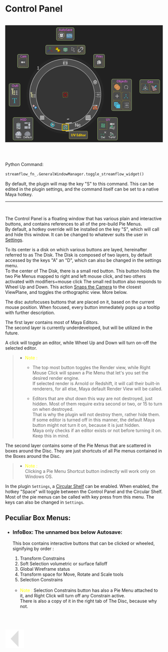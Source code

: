# Control Panel
<br>
<img src="../../media/img/Main_UI.png" alt="drawing" align="center" width="800"/>

<br><br>



Python Command:
```python
streamflow_fn_.GeneralWindowManager.toggle_streamflow_widget()
```

By default, the plugin will map the key "S" to this command. This can be edited in the plugin settings, and the command itself can be set to a native Maya hotkey.

---

<br>

The Control Panel is a floating window that has various plain and interactive buttons, and contains references to all of the pre-build Pie Menus.<br>
By default, a hotkey override will be installed on the key "S", which will call and hide this window. It can be changed to whatever suits the user in [Settings](./settings.md).

To its center is a disk on which various buttons are layed, hereinafter referred to as The Disk. The Disk is composed of two layers, by default accessed by the keys "A" an "D", which can also be changed in the settings menu.<br>
To the center of The Disk, there is a small red button. This button holds the two Pie Menus mapped to right and left mouse click, and two others activated with modifiers+mouse click
The small red button also responds to Wheel Up and Down. This action [Snaps the Camera](../tools/snap_camera.md) to the closest ViewPlane, and toggles the orthographic view. More below.

The disc autofocuses buttons that are placed on it, based on the current mouse position. When focused, every button immediately pops up a tooltip with further description.


The first layer contains most of Maya Editors.<br>
The second layer is currently underdeveloped, but will be utilized in the future.

A click will toggle an editor, while Wheel Up and Down will turn on-off the selected editor.
> * <span style="color: yellow;">Note :</span>
> 
>   * The top most button toggles the Render view, while Right Mouse Click will spawn a Pie Menu that let's you set the desired render engine.\
>      If selected render is Arnold or Redshift, it will call their built-in renderers, for all else, Maya default Render View will be called.<br>
> 
>    * Editors that are shut down this way are not destroyed, just hidden. Most of them require extra second or two, or 15 to turn on when destroyed.<br>
> That is why the plugin will not destroy them, rather hide them.
>      If some editor is turned off in this manner, the default Maya button might not turn it on, because it is just hidden.<br>
>      Maya only checks if an editor exists or not before turning it on. Keep this in mind.

The second layer contains some of the Pie Menus that are scattered in boxes around the Disc. They are just shortcuts of all Pie menus contained in the Boxes around the Disc.
> * <span style="color: yellow;">Note : <br> 
> </span>Clicking a Pie Menu Shortcut button indirectly will work only on Windows OS.

In the plugin `Settings`, a [Circular Shelf](./circular_shelf.md) can be enabled. 
When enabled, the hotkey "Space" will toggle between the Control Panel and the Circular Shelf.
Most of the pie menus can be called with key press from this menu. The keys can also be changed in `Settings`.<br>



## <b>Peculiar Box Menus:</b>

* ### <b> InfoBox: The unnamed box below Autosave:</b>
  This box contains interactive buttons that can be clicked or wheeled, signifying by order :<br>

  1. Transform Constrains 
  2. Soft Selection volumetric or surface falloff
  3. Global Wireframe status
  4. Transform space for Move, Rotate and Scale tools
  5. Selection Constrains
        <br><br>
  * <span style="color: yellow;">Note : </span>
        Selection Constrains button has also a Pie Menu attached to it, and Right Click will turn off any Constrain active.<br>
        There is also a copy of it in the right tab of The Disc, because why not.     
<br>


<br>
<br>



<a href="../../v_01_01_00_README.md#control-panel">
    <img src="../../media/icons/Arrow_v2_LEFT.png" alt="BackArrow" height="60">
</a>